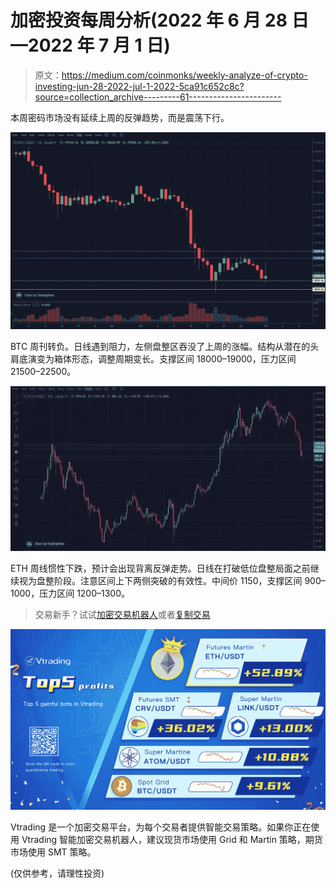 # 加密投资每周分析(2022 年 6 月 28 日—2022 年 7 月 1 日)

> 原文：<https://medium.com/coinmonks/weekly-analyze-of-crypto-investing-jun-28-2022-jul-1-2022-5ca91c652c8c?source=collection_archive---------61----------------------->

本周密码市场没有延续上周的反弹趋势，而是震荡下行。

![](img/d7fc821cfb45c535ed62173bf7edf55a.png)

BTC 周刊转负。日线遇到阻力，左侧盘整区吞没了上周的涨幅。结构从潜在的头肩底演变为箱体形态，调整周期变长。支撑区间 18000–19000，压力区间 21500–22500。

![](img/f2dca963a32ddebaebbdd7d1e84a1636.png)

ETH 周线惯性下跌，预计会出现背离反弹走势。日线在打破低位盘整局面之前继续视为盘整阶段。注意区间上下两侧突破的有效性。中间价 1150，支撑区间 900–1000，压力区间 1200–1300。

> 交易新手？试试[加密交易机器人](/coinmonks/crypto-trading-bot-c2ffce8acb2a)或者[复制交易](/coinmonks/top-10-crypto-copy-trading-platforms-for-beginners-d0c37c7d698c)

![](img/9651ce28ca739a5a7fcfbd3413a26498.png)

Vtrading 是一个加密交易平台，为每个交易者提供智能交易策略。如果你正在使用 Vtrading 智能加密交易机器人，建议现货市场使用 Grid 和 Martin 策略，期货市场使用 SMT 策略。

(仅供参考，请理性投资)